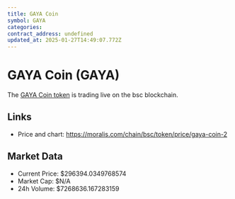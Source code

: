 ```yaml
---
title: GAYA Coin
symbol: GAYA
categories: 
contract_address: undefined
updated_at: 2025-01-27T14:49:07.772Z
---
```


# GAYA Coin (GAYA)
The [GAYA Coin token](https://moralis.com/chain/bsc/token/price/gaya-coin-2) is trading live on the bsc blockchain.

## Links
- Price and chart: https://moralis.com/chain/bsc/token/price/gaya-coin-2

## Market Data
- Current Price: $296394.0349768574
- Market Cap: $N/A
- 24h Volume: $7268636.167283159
